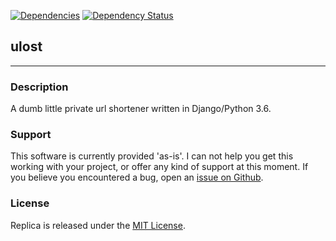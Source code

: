 [![Dependencies](https://david-dm.org/underlost/ulost.net.svg)](https://david-dm.org/underlost/ulost.net)
[![Dependency Status](https://gemnasium.com/badges/github.com/underlost/ulost.net.svg)](https://gemnasium.com/github.com/underlost/ulost.net)

## ulost
---

### Description
A dumb little private url shortener written in Django/Python 3.6.

### Support
This software is currently provided 'as-is'. I can not help you get this working with your project, or offer any kind of support at this moment. If you believe you encountered a bug, open an [issue on Github](https://github.com/underlost/ulost.net/issues).

### License
Replica is released under the [MIT License](LICENSE).
